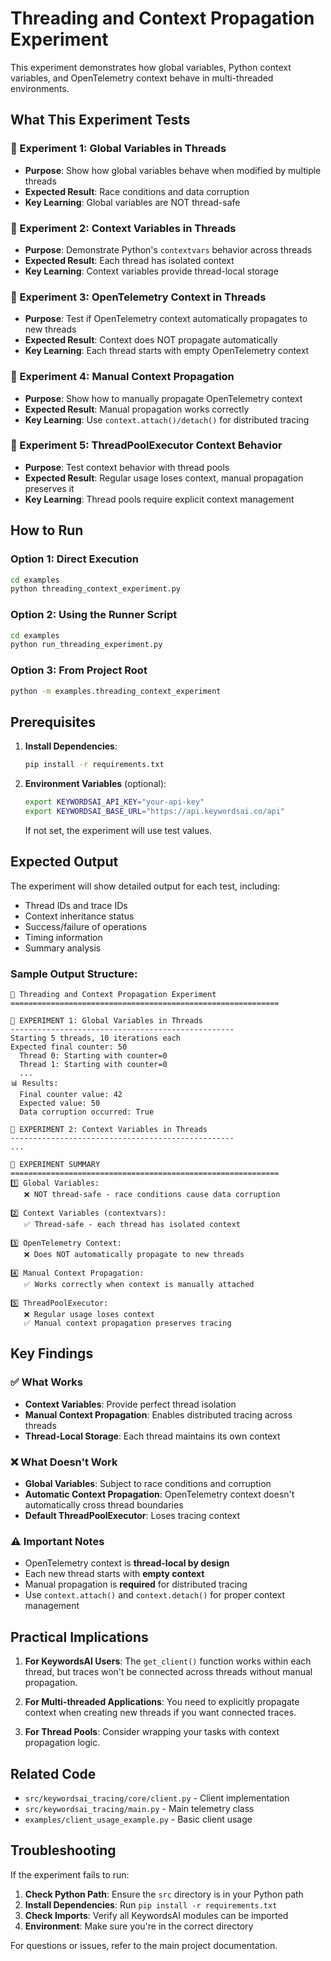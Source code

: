 # Threading and Context Propagation Experiment

This experiment demonstrates how global variables, Python context variables, and OpenTelemetry context behave in multi-threaded environments.

## What This Experiment Tests

### 🔬 Experiment 1: Global Variables in Threads
- **Purpose**: Show how global variables behave when modified by multiple threads
- **Expected Result**: Race conditions and data corruption
- **Key Learning**: Global variables are NOT thread-safe

### 🔬 Experiment 2: Context Variables in Threads  
- **Purpose**: Demonstrate Python's `contextvars` behavior across threads
- **Expected Result**: Each thread has isolated context
- **Key Learning**: Context variables provide thread-local storage

### 🔬 Experiment 3: OpenTelemetry Context in Threads
- **Purpose**: Test if OpenTelemetry context automatically propagates to new threads
- **Expected Result**: Context does NOT propagate automatically
- **Key Learning**: Each thread starts with empty OpenTelemetry context

### 🔬 Experiment 4: Manual Context Propagation
- **Purpose**: Show how to manually propagate OpenTelemetry context
- **Expected Result**: Manual propagation works correctly
- **Key Learning**: Use `context.attach()/detach()` for distributed tracing

### 🔬 Experiment 5: ThreadPoolExecutor Context Behavior
- **Purpose**: Test context behavior with thread pools
- **Expected Result**: Regular usage loses context, manual propagation preserves it
- **Key Learning**: Thread pools require explicit context management

## How to Run

### Option 1: Direct Execution
```bash
cd examples
python threading_context_experiment.py
```

### Option 2: Using the Runner Script
```bash
cd examples
python run_threading_experiment.py
```

### Option 3: From Project Root
```bash
python -m examples.threading_context_experiment
```

## Prerequisites

1. **Install Dependencies**:
   ```bash
   pip install -r requirements.txt
   ```

2. **Environment Variables** (optional):
   ```bash
   export KEYWORDSAI_API_KEY="your-api-key"
   export KEYWORDSAI_BASE_URL="https://api.keywordsai.co/api"
   ```
   
   If not set, the experiment will use test values.

## Expected Output

The experiment will show detailed output for each test, including:

- Thread IDs and trace IDs
- Context inheritance status
- Success/failure of operations
- Timing information
- Summary analysis

### Sample Output Structure:
```
🧪 Threading and Context Propagation Experiment
============================================================

🔬 EXPERIMENT 1: Global Variables in Threads
--------------------------------------------------
Starting 5 threads, 10 iterations each
Expected final counter: 50
  Thread 0: Starting with counter=0
  Thread 1: Starting with counter=0
  ...
📊 Results:
  Final counter value: 42
  Expected value: 50
  Data corruption occurred: True

🔬 EXPERIMENT 2: Context Variables in Threads
--------------------------------------------------
...

🎯 EXPERIMENT SUMMARY
============================================================
1️⃣ Global Variables:
   ❌ NOT thread-safe - race conditions cause data corruption
   
2️⃣ Context Variables (contextvars):
   ✅ Thread-safe - each thread has isolated context
   
3️⃣ OpenTelemetry Context:
   ❌ Does NOT automatically propagate to new threads
   
4️⃣ Manual Context Propagation:
   ✅ Works correctly when context is manually attached
   
5️⃣ ThreadPoolExecutor:
   ❌ Regular usage loses context
   ✅ Manual context propagation preserves tracing
```

## Key Findings

### ✅ What Works
- **Context Variables**: Provide perfect thread isolation
- **Manual Context Propagation**: Enables distributed tracing across threads
- **Thread-Local Storage**: Each thread maintains its own context

### ❌ What Doesn't Work
- **Global Variables**: Subject to race conditions and corruption
- **Automatic Context Propagation**: OpenTelemetry context doesn't automatically cross thread boundaries
- **Default ThreadPoolExecutor**: Loses tracing context

### ⚠️ Important Notes
- OpenTelemetry context is **thread-local by design**
- Each new thread starts with **empty context**
- Manual propagation is **required** for distributed tracing
- Use `context.attach()` and `context.detach()` for proper context management

## Practical Implications

1. **For KeywordsAI Users**: The `get_client()` function works within each thread, but traces won't be connected across threads without manual propagation.

2. **For Multi-threaded Applications**: You need to explicitly propagate context when creating new threads if you want connected traces.

3. **For Thread Pools**: Consider wrapping your tasks with context propagation logic.

## Related Code

- `src/keywordsai_tracing/core/client.py` - Client implementation
- `src/keywordsai_tracing/main.py` - Main telemetry class
- `examples/client_usage_example.py` - Basic client usage

## Troubleshooting

If the experiment fails to run:

1. **Check Python Path**: Ensure the `src` directory is in your Python path
2. **Install Dependencies**: Run `pip install -r requirements.txt`
3. **Check Imports**: Verify all KeywordsAI modules can be imported
4. **Environment**: Make sure you're in the correct directory

For questions or issues, refer to the main project documentation. 